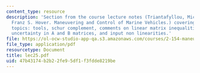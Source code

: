 ```yaml
---
content_type: resource
description: 'Section from the course lecture notes (Triantafyllou, Michael S., and
  Franz S. Hover. Maneuvering and Control of Marine Vehicles.) covering the following
  topics: tools, schur complement, comments on linear matrix inequalities, parametric
  uncertainty in A and B matrices, and input non linearities.'
file: https://ol-ocw-studio-app-qa.s3.amazonaws.com/courses/2-154-maneuvering-and-control-of-surface-and-underwater-vehicles-13-49-fall-2004/47b43174b2b22fe95df1f3fdde8219be_lec25.pdf
file_type: application/pdf
resourcetype: Document
title: lec25.pdf
uid: 47b43174-b2b2-2fe9-5df1-f3fdde8219be
---
```

